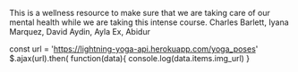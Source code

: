This is a wellness resource to make sure that we are taking care of our mental health while we are taking this intense course.
Charles Barlett, Iyana Marquez, David Aydin, Ayla Ex, Abidur

 const url = 'https://lightning-yoga-api.herokuapp.com/yoga_poses'
 $.ajax(url).then(
         function(data){
      console.log(data.items.img_url)
   }